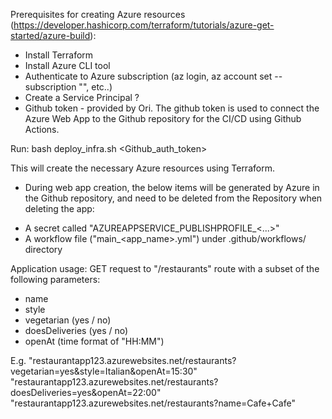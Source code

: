 Prerequisites for creating Azure resources
(https://developer.hashicorp.com/terraform/tutorials/azure-get-started/azure-build):
- Install Terraform
- Install Azure CLI tool
- Authenticate to Azure subscription (az login, az account set --subscription "<subscription-id>", etc..)
- Create a Service Principal ?
- Github token - provided by Ori.
The github token is used to connect the Azure Web App to the Github repository for the CI/CD using Github Actions.


Run:
bash deploy_infra.sh <Github_auth_token>

This will create the necessary Azure resources using Terraform.


* During web app creation, the below items will be generated by Azure in the Github repository,
and need to be deleted from the Repository when deleting the app:
- A secret called "AZUREAPPSERVICE_PUBLISHPROFILE_<...>"
- A workflow file ("main_<app_name>.yml") under .github/workflows/ directory



Application usage:
GET request to "/restaurants" route with a subset of the following parameters:
- name
- style
- vegetarian (yes / no)
- doesDeliveries (yes / no)
- openAt (time format of "HH:MM")

E.g.
"restaurantapp123.azurewebsites.net/restaurants?vegetarian=yes&style=Italian&openAt=15:30"
"restaurantapp123.azurewebsites.net/restaurants?doesDeliveries=yes&openAt=22:00"
"restaurantapp123.azurewebsites.net/restaurants?name=Cafe+Cafe"

